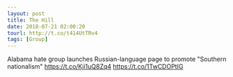 ```yaml
---
layout: post
title: The Hill
date: 2018-07-21 02:00:20
tourl: http://t.co/t414UtTRv4
tags: [Group]
---
```

Alabama hate group launches Russian-language page to promote "Southern nationalism" https://t.co/Kji1uQ8Zq4 https://t.co/1TwCDOPtIG